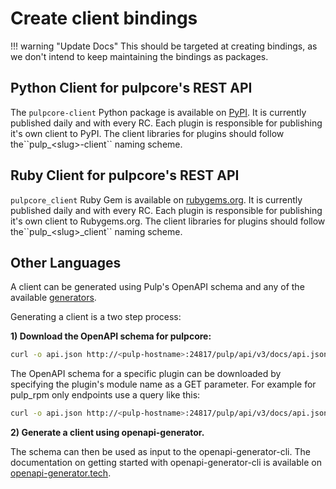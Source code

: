 # Create client bindings

!!! warning "Update Docs"
    This should be targeted at creating bindings, as we don't intend to keep maintaining the bindings as packages.

## Python Client for pulpcore's REST API

The `pulpcore-client` Python package is available on [PyPI](https://pypi.org/project/pulpcore-client/). It is currently published daily and with every RC.
Each plugin is responsible for publishing it's own client to PyPI. The client libraries for plugins
should follow the\`\`pulp\_\<slug>-client\`\` naming scheme.

## Ruby Client for pulpcore's REST API

`pulpcore_client` Ruby Gem is available on
[rubygems.org](https://rubygems.org/gems/pulpcore_client). It is currently published daily and
with every RC. Each plugin is responsible for publishing it's own client to Rubygems.org. The
client libraries for plugins should follow the\`\`pulp\_\<slug>\_client\`\` naming scheme.

## Other Languages

A client can be generated using Pulp's OpenAPI schema and any of the available [generators](https://openapi-generator.tech/docs/generators.html).

Generating a client is a two step process:

**1) Download the OpenAPI schema for pulpcore:**

```bash
curl -o api.json http://<pulp-hostname>:24817/pulp/api/v3/docs/api.json?bindings&component=core
```

The OpenAPI schema for a specific plugin can be downloaded by specifying the plugin's module name
as a GET parameter. For example for pulp_rpm only endpoints use a query like this:

```bash
curl -o api.json http://<pulp-hostname>:24817/pulp/api/v3/docs/api.json?bindings&component=rpm
```

**2) Generate a client using openapi-generator.**

The schema can then be used as input to the openapi-generator-cli. The documentation on getting
started with openapi-generator-cli is available on
[openapi-generator.tech](https://openapi-generator.tech/#try).
